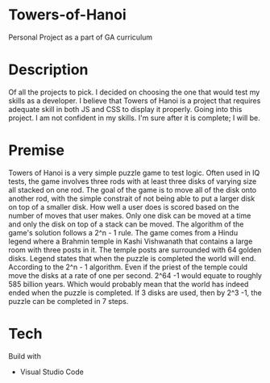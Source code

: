 # Towers-of-Hanoi
Personal Project as a part of GA curriculum

# Description
Of all the projects to pick. I decided on choosing the one that would test my skills as a developer. I believe that Towers of Hanoi is a project that requires adequate skill in both JS and CSS to display it properly. Going into this project. I am not confident in my skills. I'm sure after it is complete; I will be. 

# Premise
Towers of Hanoi is a very simple puzzle game to test logic. Often used in IQ tests, the game involves three rods with at least three disks of varying size all stacked on one rod. The goal of the game is to move all of the disk onto another rod, with the simple constrait of not being able to put a larger disk on top of a smaller disk. How well a user does is scored based on the number of moves that user makes. Only one disk can be moved at a time and only the disk on top of a stack can be moved. The algorithm of the game's solution follows a 2^n - 1 rule. The game comes from a Hindu legend where a Brahmin temple in Kashi Vishwanath that contains a large room with three posts in it. The temple posts are surrounded with 64 golden disks. Legend states that when the puzzle is completed the world will end. According to the 2^n - 1 algorithm. Even if the priest of the temple could move the disks at a rate of one per second. 2^64 -1 would equate to roughly 585 billion years. Which would probably mean that the world has indeed ended when the puzzle is completed. If 3 disks are used, then by 2^3 -1, the puzzle can be completed in 7 steps. 

# Tech
Build with 
* Visual Studio Code
